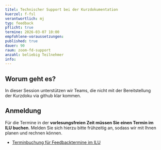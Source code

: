 ```yaml
---
titel: Technischer Support bei der Kurzdokumentation
kuerzel: f-fsl
verantwortlich: mj
typ: feedback
pflicht: true
termine: 2026-03-07 10:00
empfohlene-voraussetzungen: 
published: true
dauer: 90
raum: zoom-fd-support
anzahl: beliebig Teilnehmer
info:
---
```


## Worum geht es?
In dieser Session unterstützen wir Teams, die nicht mit der Bereitstellung der Kurzdoku via github klar kommen.

## Anmeldung

Für die Termine in der **vorlesungsfreien Zeit müssen Sie einen Termin im ILU buchen**. Melden Sie sich hierzu bitte frühzeitig an, sodass wir mit Ihnen planen und rechnen können.

- [Terminbuchung für Feedbacktermine im ILU](https://ilu.th-koeln.de/ilias.php?baseClass=ilrepositorygui&cmd=view&ref_id=543070)
